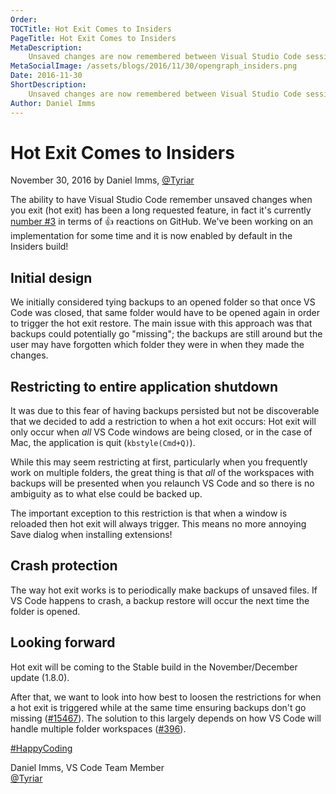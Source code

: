 ```yaml
---
Order:
TOCTitle: Hot Exit Comes to Insiders
PageTitle: Hot Exit Comes to Insiders
MetaDescription:
    Unsaved changes are now remembered between Visual Studio Code sessions.
MetaSocialImage: /assets/blogs/2016/11/30/opengraph_insiders.png
Date: 2016-11-30
ShortDescription:
    Unsaved changes are now remembered between Visual Studio Code sessions.
Author: Daniel Imms
---
```


# Hot Exit Comes to Insiders

November 30, 2016 by Daniel Imms, [@Tyriar](https://twitter.com/Tyriar)

The ability to have Visual Studio Code remember unsaved changes when you exit
(hot exit) has been a long requested feature, in fact it's currently
[number #3](https://github.com/microsoft/vscode/issues/101) in terms of 👍
reactions on GitHub. We've been working on an implementation for some time and
it is now enabled by default in the Insiders build!

## Initial design

We initially considered tying backups to an opened folder so that once VS Code
was closed, that same folder would have to be opened again in order to trigger
the hot exit restore. The main issue with this approach was that backups could
potentially go "missing"; the backups are still around but the user may have
forgotten which folder they were in when they made the changes.

## Restricting to entire application shutdown

It was due to this fear of having backups persisted but not be discoverable that
we decided to add a restriction to when a hot exit occurs: Hot exit will only
occur when _all_ VS Code windows are being closed, or in the case of Mac, the
application is quit (`kbstyle(Cmd+Q)`).

While this may seem restricting at first, particularly when you frequently work
on multiple folders, the great thing is that _all_ of the workspaces with
backups will be presented when you relaunch VS Code and so there is no ambiguity
as to what else could be backed up.

The important exception to this restriction is that when a window is reloaded
then hot exit will always trigger. This means no more annoying Save dialog when
installing extensions!

## Crash protection

The way hot exit works is to periodically make backups of unsaved files. If VS
Code happens to crash, a backup restore will occur the next time the folder is
opened.

## Looking forward

Hot exit will be coming to the Stable build in the November/December update
(1.8.0).

After that, we want to look into how best to loosen the restrictions for when a
hot exit is triggered while at the same time ensuring backups don't go missing
([#15467](https://github.com/microsoft/vscode/issues/15467)). The solution to
this largely depends on how VS Code will handle multiple folder workspaces
([#396](https://github.com/microsoft/vscode/issues/396)).

[#HappyCoding](https://twitter.com/hashtag/HappyCoding?src=hash)

Daniel Imms, VS Code Team Member <br> [@Tyriar](https://twitter.com/Tyriar)
